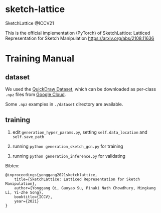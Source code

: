 # sketch-lattice

SketchLattice @ICCV21

This is the official implementation (PyTorch) of SketchLattice: Latticed Representation for Sketch Manipulation https://arxiv.org/abs/2108.11636

# Training Manual

## dataset
  
We used the <a href="https://github.com/googlecreativelab/quickdraw-dataset#sketch-rnn-quickdraw-dataset" target="_blank">QuickDraw Dataset<a>, which can be downloaded as per-class `.npz` files from <a href="https://console.cloud.google.com/storage/browser/quickdraw_dataset/sketchrnn" target="_blank">Google Cloud<a>.
  
Some `.npz` examples in `./dataset` directory are available.

## training 

1. edit `generation_hyper_params.py`, setting `self.data_location` and `self.save_path`

2. running `python generation_sketch_gcn.py` for training

3. running `python generation_inference.py` for validating
  
  
Bibtex: 

    @inproceedings{yonggang2021sketchlattice,
        title={SketchLattice: Latticed Representation for Sketch Manipulation},
        author={Yonggang Qi, Guoyao Su, Pinaki Nath Chowdhury, Mingkang Li, Yi-Zhe Song},
        booktitle={ICCV},
        year={2021}
    }
